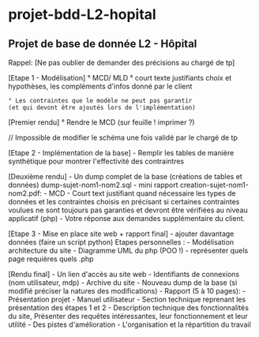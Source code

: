 # projet-bdd-L2-hopital


## Projet de base de donnée L2 - Hôpital

Rappel: [Ne pas oublier de demander des précisions au chargé de tp]

[Etape 1 - Modélisation]
	° MCD/ MLD 
	° court texte justifiants choix et hypothèses,
	les compléments d'infos donné par le client

	° Les contraintes que le modèle ne peut pas garantir
	(et qui devont être ajoutés lors de l'implémentation)

[Premier rendu]
	° Rendre le MCD (sur feuille ! imprimer ?)

// Impossible de modifier le schéma une fois validé par le chargé de tp

[Etape 2 - Implémentation de la base]
	- Remplir les tables de manière synthétique 
	pour montrer l'effectivité des contraintres

[Deuxième rendu]
	- Un dump complet de la base (créations de tables et données)
	dump-sujet-nom1-nom2.sql
	- mini rapport creation-sujet-nom1-nom2.pdf:
		- MCD
		- Court text justifiant quand nécessaire les types de données et les contraintes 			choisis en précisant si certaines contraintes voulues ne sont toujours pas 			garanties et devront être vérifiées au niveau applicatif (php)
		- Votre réponse aux demandes supplémentaire du client.

[Etape 3 - Mise en place site web + rapport final]
		- ajouter davantage données (faire un script python)
		Etapes personnelles : 
			- Modélisation architecture du site
			- Diagramme UML du php (POO !)
			- représenter quels page requières quels .php


[Rendu final]
	- Un lien d'accès au site web
	- Identifiants de connexions (nom utilisateur, mdp)
	- Archive du site
	- Nouveau dump de la base (si modifié préciser la natures des modifications)
	- Rapport (5 à 10 pages):
		- Présentation projet
		- Manuel utilisateur
		- Section technique reprenant les présentation des étapes 1 et 2
		- Description technique des fonctionnalités du site,
		Présenter des requêtes intéressantes, leur fonctionnement et leur utilité
		- Des pistes d'amélioration
		- L'organisation et la répartition du travail

























